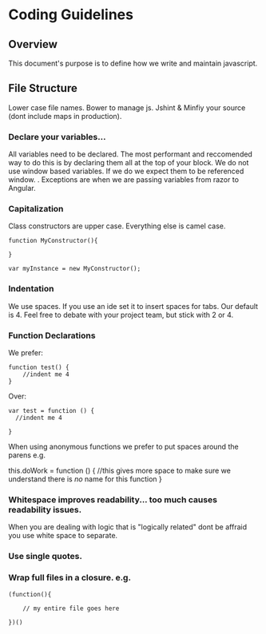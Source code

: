# Coding Guidelines

## Overview

This document's purpose is to define how we write and maintain javascript.

## File Structure

Lower case file names.  Bower to manage js.  Jshint & Minfiy your source (dont include maps in production).  

### Declare your variables...

All variables need to be declared. The most performant and reccomended way to do this is by declaring them all at the top of your block.  We do not use window based variables.  If we do we expect them to be referenced window.<variable name> .    Exceptions are when we are passing variables from razor to Angular.

### Capitalization

Class constructors are upper case.  Everything else is camel case.

```
function MyConstructor(){

}

var myInstance = new MyConstructor();

```

### Indentation

We use spaces.  If you use an ide set it to insert spaces for tabs.  Our default is 4. Feel free to debate with your project team, but stick with 2 or 4.

### Function Declarations

We prefer:

```
function test() {
    //indent me 4  
}
```

Over:

```
var test = function () {
  //indent me 4

}

```

When using anonymous functions we prefer to put spaces around the parens e.g.

this.doWork  = function () {
  //this gives more space to make sure we understand there is *no* name for this function
}


### Whitespace improves readability... too much causes readability issues.

When you are dealing with logic that is "logically related" dont be affraid you use white space to separate.

### Use single quotes.

### Wrap full files in a closure. e.g.


```
(function(){

    // my entire file goes here

})()
```
